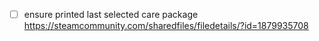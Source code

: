 - [ ] ensure printed last selected care package https://steamcommunity.com/sharedfiles/filedetails/?id=1879935708
